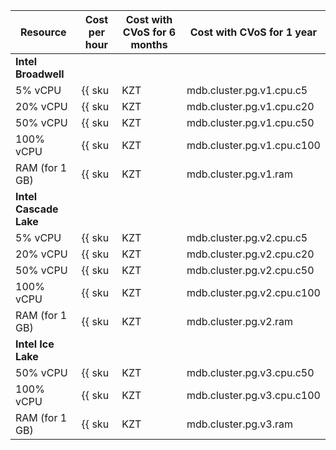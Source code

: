 | Resource | Cost per hour | Cost with CVoS for 6 months | Cost with CVoS for 1 year |
|---------------|-------------------------------------------------|------------------------------------------------------------------------------|------------------------------------------------------------------------------|
| **Intel Broadwell** |
| 5% vCPU | {{ sku|KZT|mdb.cluster.pg.v1.cpu.c5|string }} | − | − |
| 20% vCPU | {{ sku|KZT|mdb.cluster.pg.v1.cpu.c20|string }} | − | − |
| 50% vCPU | {{ sku|KZT|mdb.cluster.pg.v1.cpu.c50|string }} | − | − |
| 100% vCPU | {{ sku|KZT|mdb.cluster.pg.v1.cpu.c100|string }} | − | − |
| RAM (for 1 GB) | {{ sku|KZT|mdb.cluster.pg.v1.ram|string }} | − | − |
| **Intel Cascade Lake** |
| 5% vCPU | {{ sku|KZT|mdb.cluster.pg.v2.cpu.c5|string }} | − | − |
| 20% vCPU | {{ sku|KZT|mdb.cluster.pg.v2.cpu.c20|string }} | − | − |
| 50% vCPU | {{ sku|KZT|mdb.cluster.pg.v2.cpu.c50|string }} | − | − |
| 100% vCPU | {{ sku|KZT|mdb.cluster.pg.v2.cpu.c100|string }} | {{ sku|KZT|v1.commitment.selfcheckout.m6.mdb.pg.cpu.c100.v2|string }} (-15%) | {{ sku|KZT|v1.commitment.selfcheckout.y1.mdb.pg.cpu.c100.v2|string }} (-22%) |
| RAM (for 1 GB) | {{ sku|KZT|mdb.cluster.pg.v2.ram|string }} | {{ sku|KZT|v1.commitment.selfcheckout.m6.mdb.pg.ram.v2|string }} (-15%) | {{ sku|KZT|v1.commitment.selfcheckout.y1.mdb.pg.ram.v2|string }} (-22%) |
| **Intel Ice Lake** |
| 50% vCPU | {{ sku|KZT|mdb.cluster.pg.v3.cpu.c50|string }} | − | − |
| 100% vCPU | {{ sku|KZT|mdb.cluster.pg.v3.cpu.c100|string }} | {{ sku|KZT|v1.commitment.selfcheckout.m6.mdb.pg.cpu.c100.v3|string }} (-15%) | {{ sku|KZT|v1.commitment.selfcheckout.y1.mdb.pg.cpu.c100.v3|string }} (-22%) |
| RAM (for 1 GB) | {{ sku|KZT|mdb.cluster.pg.v3.ram|string }} | {{ sku|KZT|v1.commitment.selfcheckout.m6.mdb.pg.ram.v3|string }} (-15%) | {{ sku|KZT|v1.commitment.selfcheckout.y1.mdb.pg.ram.v3|string }} (-22%) |
